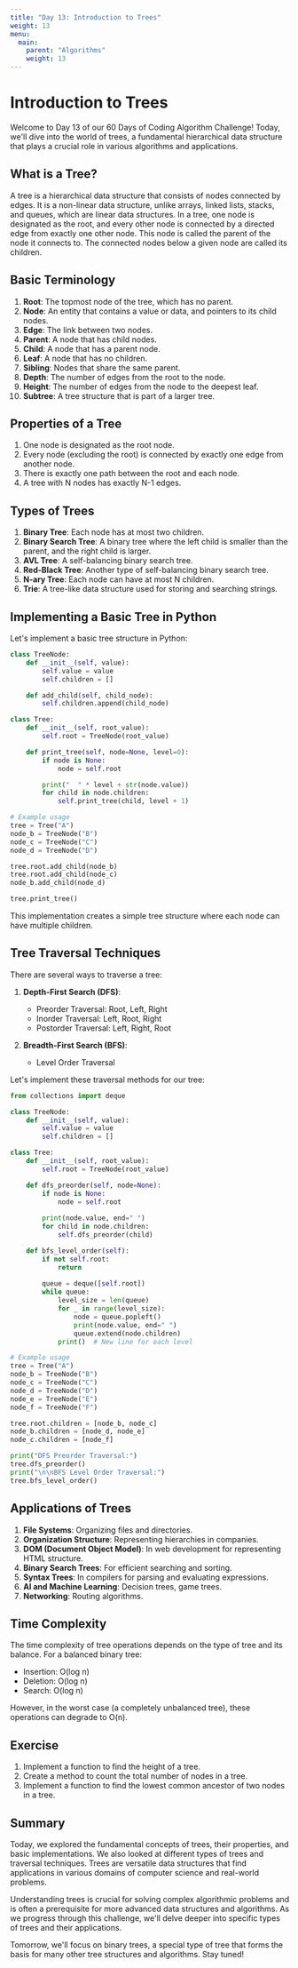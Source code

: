 ```yaml
---
title: "Day 13: Introduction to Trees"
weight: 13
menu:
  main:
    parent: "Algorithms"
    weight: 13
---
```


# Introduction to Trees

Welcome to Day 13 of our 60 Days of Coding Algorithm Challenge! Today, we'll dive into the world of trees, a fundamental hierarchical data structure that plays a crucial role in various algorithms and applications.

## What is a Tree?

A tree is a hierarchical data structure that consists of nodes connected by edges. It is a non-linear data structure, unlike arrays, linked lists, stacks, and queues, which are linear data structures. In a tree, one node is designated as the root, and every other node is connected by a directed edge from exactly one other node. This node is called the parent of the node it connects to. The connected nodes below a given node are called its children.

## Basic Terminology

1. **Root**: The topmost node of the tree, which has no parent.
2. **Node**: An entity that contains a value or data, and pointers to its child nodes.
3. **Edge**: The link between two nodes.
4. **Parent**: A node that has child nodes.
5. **Child**: A node that has a parent node.
6. **Leaf**: A node that has no children.
7. **Sibling**: Nodes that share the same parent.
8. **Depth**: The number of edges from the root to the node.
9. **Height**: The number of edges from the node to the deepest leaf.
10. **Subtree**: A tree structure that is part of a larger tree.

## Properties of a Tree

1. One node is designated as the root node.
2. Every node (excluding the root) is connected by exactly one edge from another node.
3. There is exactly one path between the root and each node.
4. A tree with N nodes has exactly N-1 edges.

## Types of Trees

1. **Binary Tree**: Each node has at most two children.
2. **Binary Search Tree**: A binary tree where the left child is smaller than the parent, and the right child is larger.
3. **AVL Tree**: A self-balancing binary search tree.
4. **Red-Black Tree**: Another type of self-balancing binary search tree.
5. **N-ary Tree**: Each node can have at most N children.
6. **Trie**: A tree-like data structure used for storing and searching strings.

## Implementing a Basic Tree in Python

Let's implement a basic tree structure in Python:

```python
class TreeNode:
    def __init__(self, value):
        self.value = value
        self.children = []

    def add_child(self, child_node):
        self.children.append(child_node)

class Tree:
    def __init__(self, root_value):
        self.root = TreeNode(root_value)

    def print_tree(self, node=None, level=0):
        if node is None:
            node = self.root

        print("  " * level + str(node.value))
        for child in node.children:
            self.print_tree(child, level + 1)

# Example usage
tree = Tree("A")
node_b = TreeNode("B")
node_c = TreeNode("C")
node_d = TreeNode("D")

tree.root.add_child(node_b)
tree.root.add_child(node_c)
node_b.add_child(node_d)

tree.print_tree()
```

This implementation creates a simple tree structure where each node can have multiple children.

## Tree Traversal Techniques

There are several ways to traverse a tree:

1. **Depth-First Search (DFS)**:
    - Preorder Traversal: Root, Left, Right
    - Inorder Traversal: Left, Root, Right
    - Postorder Traversal: Left, Right, Root

2. **Breadth-First Search (BFS)**:
    - Level Order Traversal

Let's implement these traversal methods for our tree:

```python
from collections import deque

class TreeNode:
    def __init__(self, value):
        self.value = value
        self.children = []

class Tree:
    def __init__(self, root_value):
        self.root = TreeNode(root_value)

    def dfs_preorder(self, node=None):
        if node is None:
            node = self.root
        
        print(node.value, end=" ")
        for child in node.children:
            self.dfs_preorder(child)

    def bfs_level_order(self):
        if not self.root:
            return
        
        queue = deque([self.root])
        while queue:
            level_size = len(queue)
            for _ in range(level_size):
                node = queue.popleft()
                print(node.value, end=" ")
                queue.extend(node.children)
            print()  # New line for each level

# Example usage
tree = Tree("A")
node_b = TreeNode("B")
node_c = TreeNode("C")
node_d = TreeNode("D")
node_e = TreeNode("E")
node_f = TreeNode("F")

tree.root.children = [node_b, node_c]
node_b.children = [node_d, node_e]
node_c.children = [node_f]

print("DFS Preorder Traversal:")
tree.dfs_preorder()
print("\n\nBFS Level Order Traversal:")
tree.bfs_level_order()
```

## Applications of Trees

1. **File Systems**: Organizing files and directories.
2. **Organization Structure**: Representing hierarchies in companies.
3. **DOM (Document Object Model)**: In web development for representing HTML structure.
4. **Binary Search Trees**: For efficient searching and sorting.
5. **Syntax Trees**: In compilers for parsing and evaluating expressions.
6. **AI and Machine Learning**: Decision trees, game trees.
7. **Networking**: Routing algorithms.

## Time Complexity

The time complexity of tree operations depends on the type of tree and its balance. For a balanced binary tree:

- Insertion: O(log n)
- Deletion: O(log n)
- Search: O(log n)

However, in the worst case (a completely unbalanced tree), these operations can degrade to O(n).

## Exercise

1. Implement a function to find the height of a tree.
2. Create a method to count the total number of nodes in a tree.
3. Implement a function to find the lowest common ancestor of two nodes in a tree.

## Summary

Today, we explored the fundamental concepts of trees, their properties, and basic implementations. We also looked at different types of trees and traversal techniques. Trees are versatile data structures that find applications in various domains of computer science and real-world problems.

Understanding trees is crucial for solving complex algorithmic problems and is often a prerequisite for more advanced data structures and algorithms. As we progress through this challenge, we'll delve deeper into specific types of trees and their applications.

Tomorrow, we'll focus on binary trees, a special type of tree that forms the basis for many other tree structures and algorithms. Stay tuned!